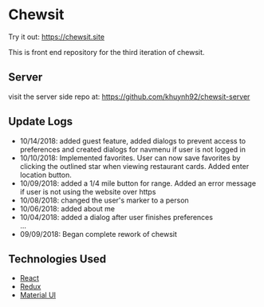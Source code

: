 # Chewsit

Try it out: https://chewsit.site

This is front end repository for the third iteration of chewsit.

## Server

visit the server side repo at: https://github.com/khuynh92/chewsit-server

## Update Logs

 - 10/14/2018: added guest feature, added dialogs to prevent access to preferences and created dialogs for navmenu if user is not logged in
- 10/10/2018: Implemented favorites. User can now save favorites by clicking the outlined star when viewing restaurant cards. Added enter location button.
- 10/09/2018: added a 1/4 mile button for range. Added an error message if user is not using the website over https
- 10/08/2018: changed the user's marker to a person
- 10/06/2018: added about me
- 10/04/2018: added a dialog after user finishes preferences  
...  
- 09/09/2018: Began complete rework of chewsit

## Technologies Used

  * [React](https://reactjs.org/)
  * [Redux](https://redux.js.org/)
  * [Material UI](https://material-ui.com/)
 

